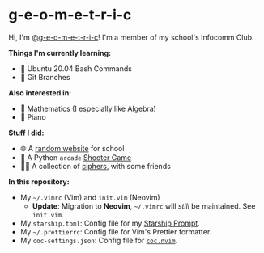 # g-e-o-m-e-t-r-i-c

Hi, I'm [@g-e-o-m-e-t-r-i-c](https://github.com/g-e-o-m-e-t-r-i-c/g-e-o-m-e-t-r-i-c)! I'm a member of my school's Infocomm Club.

**Things I'm currently learning:**

-   🐧 Ubuntu 20.04 Bash Commands
-   🌳 Git Branches

**Also interested in:**

-   🧮 Mathematics (I especially like Algebra)
-   🎹 Piano

**Stuff I did:**

-   🌐 A [random website](https://github.com/g-e-o-m-e-t-r-i-c/final-web-project) for school
-   🐍 A Python `arcade` [Shooter Game](https://github.com/g-e-o-m-e-t-r-i-c/shooter-game)
-   👩‍💻 A collection of [ciphers](https://github.com/g-e-o-m-e-t-r-i-c/ciphers), with some friends

**In this repository:**

-   My `~/.vimrc` (Vim) and `init.vim` (Neovim)
    -   **Update**: Migration to **Neovim**, `~/.vimrc` will _still_ be maintained. See `init.vim`.
-   My `starship.toml`: Config file for my [Starship Prompt](https://starship.rs/).
-   My `~/.prettierrc`: Config file for Vim's Prettier formatter.
-   My `coc-settings.json`: Config file for [`coc.nvim`](https://github.com/neoclide/coc.nvim/).
